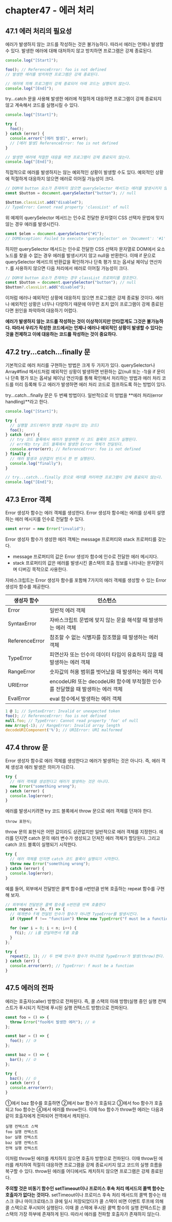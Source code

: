 # chapter47 - 에러 처리

## 47.1 에러 처리의 필요성

에러가 발생하지 않는 코드를 작성하는 것은 불가능하다. 따라서 에러는 언제나 발생할 수 있다. 발생한 에러에 대해 대처하지 않고 방치하면 프로그램은 강제 종료된다.

```javascript
console.log("[Start]");

foo(); // ReferenceError: foo is not defined
// 발생한 에러를 방치하면 프로그램은 강제 종료된다.

// 에러에 의해 프로그램이 강제 종료되어 아래 코드는 실행되지 않는다.
console.log("[End]");
```

try...catch 문을 사용해 발생한 에러에 적절하게 대응하면 프로그램이 강제 종료되지 않고 계속해서 코드를 실행시킬 수 있다.

```javascript
console.log("[Start]");

try {
  foo();
} catch (error) {
  console.error("[에러 발생]", error);
  // [에러 발생] ReferenceError: foo is not defined
}

// 발생한 에러에 적절한 대응을 하면 프로그램이 강제 종료되지 않는다.
console.log("[End]");
```

직접적으로 에러를 발생하지는 않는 예외적인 상황이 발생할 수도 있다. 예외적인 상황에 적절하게 대응하지 않으면 에러로 이어질 가능성이 크다.

```javascript
// DOM에 button 요소가 존재하지 않으면 querySelector 메서드는 에러를 발생시키지 않고 null을 반환한다.
const $button = document.querySelector("button"); // null

$button.classList.add("disabled");
// TypeError: Cannot read property 'classList' of null
```

위 예제의 querySelector 메서드는 인수로 전달한 문자열이 CSS 선택자 문법에 맞지 않는 경우 에러를 발생시킨다.

```javascript
const $elem = document.querySelector("#1");
// DOMException: Failed to execute 'querySelector' on 'Document': '#1' is not a valid selector.
```

하지만 querySelector 메서드는 인수로 전달한 CSS 선택자 문자열로 DOM에서 요소 노드를 찾을 수 없는 경우 에러를 발생시키지 않고 null을 반환한다. 이때 if 문으로 querySelector 메서드의 반환값을 확인하거나 단축 평가 또는 옵셔널 체이닝 연산자 `?.`를 사용하지 않으면 다음 처리에서 에러로 이어질 가능성이 크다.

```javascript
// DOM에 button 요소가 존재하는 경우 classList 프로퍼티를 참조한다.
const $button = document.querySelector("button"); // null
$button?.classList.add("disabled");
```

이처럼 에러나 예외적인 상황에 대응하지 않으면 프로그램은 강제 종료될 것이다. 에러나 예외적인 상황은 너무나 다양하기 때문에 아무런 조치 없이 프로그램이 강제 종료된다면 원인을 파악하여 대응하기 어렵다.

**에러가 발생하지 않는 코드를 작성하는 것이 이상적이지만 안타깝게도 그것은 불가능하다. 따라서 우리가 작성한 코드에서는 언제나 에러나 예외적인 상황이 발생할 수 있다는 것을 전제하고 이에 대응하는 코드를 작성하는 것이 중요하다.**

## 47.2 try...catch...finally 문

기본적으로 에러 처리를 구현하는 방법은 크게 두 가지가 있다. querySelector나 Array#find 메서드처럼 예외적인 상황이 발생하면 반환하는 값(null 또는 -1)을 if 문이나 단축 평가 또는 옵셔널 체이닝 연산자를 통해 확인해서 처리하는 방법과 에러 처리 코드를 미리 등록해 두고 에러가 발생하면 에러 처리 코드로 점프하도록 하는 방법이 있다.

try...catch...finally 문은 두 번째 방법이다. 일반적으로 이 방법을 **에러 처리(error handling)**라고 한다.

```javascript
console.log("[Start]");

try {
  // 실행할 코드(에러가 발생할 가능성이 있는 코드)
  foo();
} catch (err) {
  // try 코드 블록에서 에러가 발생하면 이 코드 블록의 코드가 실행된다.
  // err에는 try 코드 블록에서 발생한 Error 객체가 전달된다.
  console.error(err); // ReferenceError: foo is not defined
} finally {
  // 에러 발생과 상관없이 반드시 한 번 실행된다.
  console.log("finally");
}

// try...catch...finally 문으로 에러를 처리하면 프로그램이 강제 종료되지 않는다.
console.log("[End]");
```

## 47.3 Error 객체

Error 생성자 함수는 에러 객체를 생성한다. Error 생성자 함수에는 에러를 상세히 설명하는 에러 메시지를 인수로 전달할 수 있다.

```javascript
const error = new Error("invalid");
```

Error 생성자 함수가 생성한 에러 객체는 message 프로퍼티와 stack 프로퍼티를 갖는다.

- message 프로퍼티의 값은 Error 생성자 함수에 인수로 전달한 에러 메시지다.
- stack 프로퍼티의 값은 에러를 발생시킨 콜스택의 호출 정보를 나타내는 문자열이며 디버깅 목적으로 사용한다.

자바스크립트는 Error 생성자 함수를 포함해 7가지의 에러 객체를 생성할 수 있는 Error 생성자 함수를 제공한다.

| 생성자 함수    | 인스턴스                                                                       |
| -------------- | ------------------------------------------------------------------------------ |
| Error          | 일반적 에러 객체                                                               |
| SyntaxError    | 자바스크립트 문법에 맞지 않는 문을 해석할 때 발생하는 에러 객체                |
| ReferenceError | 참조할 수 없는 식별자를 참조했을 때 발생하는 에러 객체                         |
| TypeError      | 피연산자 또는 인수의 데이터 타입이 유효하지 않을 때 발생하는 에러 객체         |
| RangeError     | 숫자값의 허용 범위를 벗어났을 때 발생하는 에러 객체                            |
| URIError       | encodeURI 또는 decodeURI 함수에 부적절한 인수를 전달했을 때 발생하는 에러 객체 |
| EvalError      | eval 함수에서 발생하는 에러 객체                                               |

```javascript
1 @ 1; // SyntaxError: Invalid or unexpected token
foo(); // ReferenceError: foo is not defined
null.foo; // TypeError: Cannot read property 'foo' of null
new Array(-1); // RangeError: Invalid array length
decodeURIComponent('%'); // URIError: URI malformed
```

## 47.4 throw 문

Error 생성자 함수로 에러 객체를 생성한다고 에러가 발생하는 것은 아니다. 즉, 에러 객체 생성과 에러 발생은 의미가 다르다.

```javascript
try {
  // 에러 객체를 생성한다고 에러가 발생하는 것은 아니다.
  new Error("something wrong");
} catch (error) {
  console.log(error);
}
```

에러를 발생시키려면 try 코드 블록에서 throw 문으로 에러 객체를 던져야 한다.

```
throw 표현식;
```

throw 문의 표현식은 어떤 값이라도 상관없지만 일반적으로 에러 객체를 지정한다. 에러를 던지면 catch 문의 에러 변수가 생성되고 던져진 에러 객체가 할당된다. 그리고 catch 코드 블록이 실행되기 시작한다.

```javascript
try {
  // 에러 객체를 던지면 catch 코드 블록이 실행되기 시작한다.
  throw new Error("something wrong");
} catch (error) {
  console.log(error);
}
```

예를 들어, 외부에서 전달받은 콜백 함수를 n번만큼 반복 호출하는 repeat 함수를 구현해 보자.

```javascript
// 외부에서 전달받은 콜백 함수를 n번만큼 반복 호출한다
const repeat = (n, f) => {
  // 매개변수 f에 전달된 인수가 함수가 아니면 TypeError를 발생시킨다.
  if (typeof f !== "function") throw new TypeError("f must be a function");

  for (var i = 0; i < n; i++) {
    f(i); // i를 전달하면서 f를 호출
  }
};

try {
  repeat(2, 1); // 두 번째 인수가 함수가 아니므로 TypeError가 발생(throw)한다.
} catch (err) {
  console.error(err); // TypeError: f must be a function
}
```

## 47.5 에러의 전파

에러는 호출자(caller) 방향으로 전파된다. 즉, 콜 스택의 아래 방향(실행 중인 실행 컨텍스트가 푸시되기 직전에 푸시된 실행 컨텍스트 방향)으로 전파된다.

```javascript
const foo = () => {
  throw Error("foo에서 발생한 에러"); // ④
};

const bar = () => {
  foo(); // ③
};

const baz = () => {
  bar(); // ②
};

try {
  baz(); // ①
} catch (err) {
  console.error(err);
}
```

①에서 baz 함수를 호출하면 ②에서 bar 함수가 호출되고 ③에서 foo 함수가 호출되고 foo 함수는 ④에서 에러를 throw한다. 이때 foo 함수가 throw한 에러는 다음과 같이 호출자에게 전파되어 전역에서 캐치된다.

```
실행 컨텍스트 스택
foo 실행 컨텍스트
bar 실행 컨텍스트
baz 실행 컨텍스트
전역 실행 컨텍스트
```

이처럼 throw된 에러를 캐치하지 않으면 호출자 방향으로 전파된다. 이때 throw된 에러를 캐치하여 적절히 대응하면 프로그램을 강제 종료시키지 않고 코드의 실행 흐름을 복구할 수 있다. throw된 에러를 어디에서도 캐치하지 않으면 프로그램은 강제 종료된다.

**주의할 것은 비동기 함수인 setTimeout이나 프로미스 후속 처리 메서드의 콜백 함수는 호출자가 없다는 것이다.** setTimeout이나 프로미스 후속 처리 메서드의 콜백 함수는 태스크 큐나 마이크로태스크 큐에 일시 저장되었다가 콜 스택이 비면 이벤트 루프에 의해 콜 스택으로 푸시되어 실행된다. 이때 콜 스택에 푸시된 콜백 함수의 실행 컨텍스트는 콜 스택의 가장 하부에 존재하게 된다. 따라서 에러를 전파할 호출자가 존재하지 않는다.
